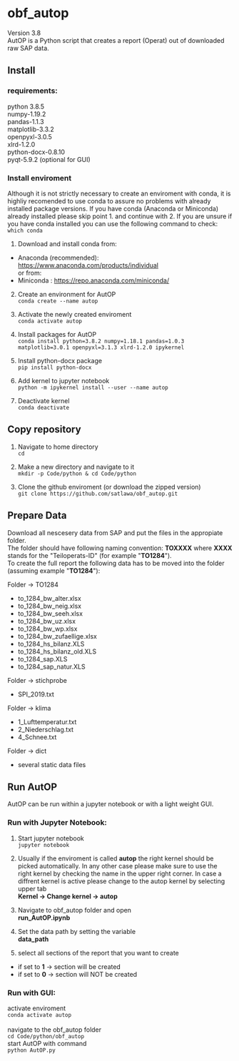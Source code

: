# obf_autop
Version 3.8<br>
AutOP is a Python script that creates a report (Operat) out of downloaded raw SAP data.

## Install

### requirements:<br>
python 3.8.5<br>
numpy-1.19.2<br>
pandas-1.1.3<br>
matplotlib-3.3.2<br>
openpyxl-3.0.5<br>
xlrd-1.2.0<br>
python-docx-0.8.10<br>
pyqt-5.9.2 (optional for GUI)<br>

### Install enviroment
Although it is not strictly necessary to create an enviroment with conda, it is highliy recomended to use conda to assure no problems with already installed package versions. If you have conda (Anaconda or Miniconda) already installed please skip point 1. and continue with 2. If you are unsure if you have conda installed you can use the following command to check:<br>
```which conda```

1. Download and install conda from:<br>
  * Anaconda (recommended): https://www.anaconda.com/products/individual<br>
or from:<br>
  * Miniconda :             https://repo.anaconda.com/miniconda/<br>
  
2. Create an environment for AutOP<br>
```conda create --name autop```

3. Activate the newly created enviroment<br>
```conda activate autop```

4. Install packages for AutOP<br>
```conda install python=3.8.2 numpy=1.18.1 pandas=1.0.3 matplotlib=3.0.1 openpyxl=3.1.3 xlrd-1.2.0 ipykernel```

5. Install python-docx package<br>
```pip install python-docx```

6. Add kernel to jupyter notebook<br>
```python -m ipykernel install --user --name autop```

7. Deactivate kernel<br>
```conda deactivate```

## Copy repository

1. Navigate to home directory<br>
```cd```

2. Make a new directory and navigate to it<br>
```mkdir -p Code/python & cd Code/python```

3. Clone the github enviroment (or download the zipped version)<br>
```git clone https://github.com/satlawa/obf_autop.git```

## Prepare Data
Download all nescesery data from SAP and put the files in the appropiate folder.<br>
The folder should have following naming convention: **TOXXXX** where **XXXX** stands for the "Teiloperats-ID" (for example "**TO1284**").<br>
To create the full report the following data has to be moved into the folder (assuming example "**TO1284**"):<br>

Folder -> TO1284<br>
* to_1284_bw_alter.xlsx
* to_1284_bw_neig.xlsx
* to_1284_bw_seeh.xlsx
* to_1284_bw_uz.xlsx
* to_1284_bw_wp.xlsx
* to_1284_bw_zufaellige.xlsx
* to_1284_hs_bilanz.XLS
* to_1284_hs_bilanz_old.XLS
* to_1284_sap.XLS
* to_1284_sap_natur.XLS

Folder -> stichprobe<br>
* SPI_2019.txt

Folder -> klima<br>
* 1_Lufttemperatur.txt
* 2_Niederschlag.txt
* 4_Schnee.txt

Folder -> dict<br>
* several static data files

## Run AutOP
AutOP can be run within a jupyter notebook or with a light weight GUI.

### Run with Jupyter Notebook:

1. Start jupyter notebook<br>
```jupyter notebook```

2. Usually if the enviroment is called **autop** the right kernel should be picked automatically. In any other case please make sure to use the right kernel by checking the name in the upper right corner. In case a diffrent kernel is active please change to the autop kernel by selecting upper tab<br>
**Kernel -> Change kernel -> autop**<br>

2. Navigate to obf_autop folder and open<br>
**run_AutOP.ipynb**<br>

3. Set the data path by setting the variable<br>
**data_path**<br>

4. select all sections of the report that you want to create<br>
* if set to **1** -> section will be created<br>
* if set to **0** -> section will NOT be created<br>

### Run with GUI:

activate enviroment<br>
```conda activate autop```<br>
<br>
navigate to the obf_autop folder<br>
```cd Code/python/obf_autop```
<br>
start AutOP with command<br>
```python AutOP.py```<br>
